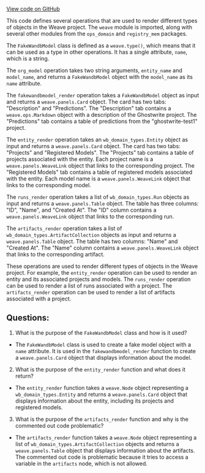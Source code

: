 [View code on GitHub](https://github.com/wandb/weave/weave/ecosystem/wandb/wandb_objs.py)

This code defines several operations that are used to render different types of objects in the Weave project. The `weave` module is imported, along with several other modules from the `ops_domain` and `registry_mem` packages. 

The `FakeWandbModel` class is defined as a `weave.type()`, which means that it can be used as a type in other operations. It has a single attribute, `name`, which is a string. 

The `org_model` operation takes two string arguments, `entity_name` and `model_name`, and returns a `FakeWandbModel` object with the `model_name` as its `name` attribute. 

The `fakewandbmodel_render` operation takes a `FakeWandbModel` object as input and returns a `weave.panels.Card` object. The card has two tabs: "Description" and "Predictions". The "Description" tab contains a `weave.ops.Markdown` object with a description of the Ghostwrite project. The "Predictions" tab contains a table of predictions from the "ghostwrite-test1" project. 

The `entity_render` operation takes an `wb_domain_types.Entity` object as input and returns a `weave.panels.Card` object. The card has two tabs: "Projects" and "Registered Models". The "Projects" tab contains a table of projects associated with the entity. Each project name is a `weave.panels.WeaveLink` object that links to the corresponding project. The "Registered Models" tab contains a table of registered models associated with the entity. Each model name is a `weave.panels.WeaveLink` object that links to the corresponding model. 

The `runs_render` operation takes a list of `wb_domain_types.Run` objects as input and returns a `weave.panels.Table` object. The table has three columns: "ID", "Name", and "Created At". The "ID" column contains a `weave.panels.WeaveLink` object that links to the corresponding run. 

The `artifacts_render` operation takes a list of `wb_domain_types.ArtifactCollection` objects as input and returns a `weave.panels.Table` object. The table has two columns: "Name" and "Created At". The "Name" column contains a `weave.panels.WeaveLink` object that links to the corresponding artifact. 

These operations are used to render different types of objects in the Weave project. For example, the `entity_render` operation can be used to render an entity and its associated projects and models. The `runs_render` operation can be used to render a list of runs associated with a project. The `artifacts_render` operation can be used to render a list of artifacts associated with a project.
## Questions: 
 1. What is the purpose of the `FakeWandbModel` class and how is it used?
- The `FakeWandbModel` class is used to create a fake model object with a `name` attribute. It is used in the `fakewandbmodel_render` function to create a `weave.panels.Card` object that displays information about the model.

2. What is the purpose of the `entity_render` function and what does it return?
- The `entity_render` function takes a `weave.Node` object representing a `wb_domain_types.Entity` and returns a `weave.panels.Card` object that displays information about the entity, including its projects and registered models.

3. What is the purpose of the `artifacts_render` function and why is the commented out code problematic?
- The `artifacts_render` function takes a `weave.Node` object representing a list of `wb_domain_types.ArtifactCollection` objects and returns a `weave.panels.Table` object that displays information about the artifacts. The commented out code is problematic because it tries to access a variable in the `artifacts` node, which is not allowed.